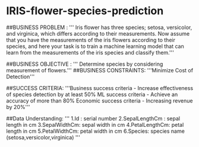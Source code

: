 # IRIS-flower-species-prediction
##BUSINESS PROBLEM :
''' Iris flower has three species; setosa, versicolor, and virginica, which differs according to their
measurements. Now assume that you have the measurements of the iris flowers according to
their species, and here your task is to train a machine learning model that can learn from the
measurements of the iris species and classify them.'''


##BUSINESS OBJECTIVE :
''' Determine species by considering measurement of flowers.'''
##BUSINESS CONSTRAINTS:
'''Minimize Cost of Detection'''
    
##SUCCESS CRITERIA: 
'''Business success criteria - Increase effectiveness of species detection by at least 50%
ML success criteria - Achieve an accuracy of more than 80%
Economic success criteria - Increasing revenue by 20%'''

##Data Understanding:
'''
1.Id : serial number
2.SepalLengthCm : sepal length in cm
3.SepalWidthCm: sepal width in cm
4.PetalLengthCm: petal length in cm
5.PetalWidthCm: petal width in cm
6.Species: species name (setosa,versicolor,virginica) '''
